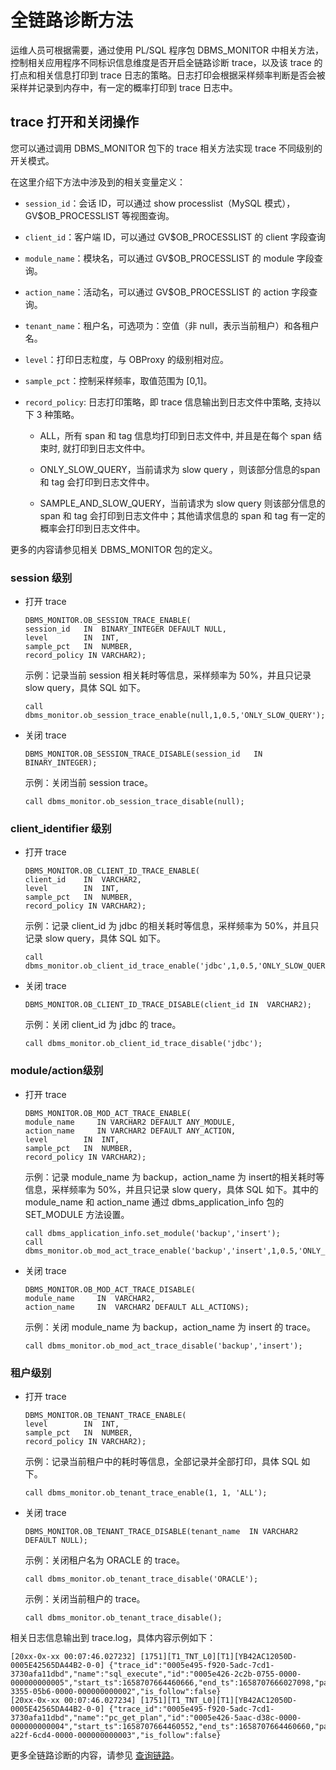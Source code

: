 全链路诊断方法
============================

运维人员可根据需要，通过使用 PL/SQL 程序包 DBMS_MONITOR 中相关方法，控制相关应用程序不同标识信息维度是否开启全链路诊断 trace，以及该 trace 的打点和相关信息打印到 trace 日志的策略。日志打印会根据采样频率判断是否会被采样并记录到内存中，有一定的概率打印到 trace 日志中。

trace 打开和关闭操作
----------------------------------

您可以通过调用 DBMS_MONITOR 包下的 trace 相关方法实现 trace 不同级别的开关模式。

在这里介绍下方法中涉及到的相关变量定义：

* `session_id`：会话 ID，可以通过 show processlist（MySQL 模式），GV$OB_PROCESSLIST 等视图查询。

* `client_id`：客户端 ID，可以通过 GV$OB_PROCESSLIST 的 client 字段查询

* `module_name`：模块名，可以通过 GV$OB_PROCESSLIST 的 module 字段查询。

* `action_name`：活动名，可以通过 GV$OB_PROCESSLIST 的 action 字段查询。

* `tenant_name`：租户名，可选项为：空值（非 null，表示当前租户）和各租户名。

* `level`：打印日志粒度，与 OBProxy 的级别相对应。

* `sample_pct`：控制采样频率，取值范围为 \[0,1\]。

* `record_policy`: 日志打印策略，即 trace 信息输出到日志文件中策略, 支持以下 3 种策略。
  * ALL，所有 span 和 tag 信息均打印到日志文件中, 并且是在每个 span 结束时, 就打印到日志文件中。

  * ONLY_SLOW_QUERY，当前请求为 slow query ，则该部分信息的span 和 tag 会打印到日志文件中。

  * SAMPLE_AND_SLOW_QUERY，当前请求为 slow query 则该部分信息的span 和 tag 会打印到日志文件中；其他请求信息的 span 和 tag 有一定的概率会打印到日志文件中。

更多的内容请参见相关 DBMS_MONITOR 包的定义。

### session 级别

* 打开 trace

  ```unknow
  DBMS_MONITOR.OB_SESSION_TRACE_ENABLE(
  session_id   IN  BINARY_INTEGER DEFAULT NULL,
  level        IN  INT,
  sample_pct   IN  NUMBER,
  record_policy IN VARCHAR2);
  ```

  示例：记录当前 session 相关耗时等信息，采样频率为 50%，并且只记录 slow query，具体 SQL 如下。

  ```unknow
  call dbms_monitor.ob_session_trace_enable(null,1,0.5,'ONLY_SLOW_QUERY');
  ```

* 关闭 trace

  ```unknow
  DBMS_MONITOR.OB_SESSION_TRACE_DISABLE(session_id   IN  BINARY_INTEGER);
  ```

  示例：关闭当前 session trace。

  ```unknow
  call dbms_monitor.ob_session_trace_disable(null);
  ```

### client_identifier 级别

* 打开 trace

  ```unknow
  DBMS_MONITOR.OB_CLIENT_ID_TRACE_ENABLE(
  client_id    IN  VARCHAR2,
  level        IN  INT,
  sample_pct   IN  NUMBER,
  record_policy IN VARCHAR2);
  ```

  示例：记录 client_id 为 jdbc 的相关耗时等信息，采样频率为 50%，并且只记录 slow query，具体 SQL 如下。

  ```unknow
  call dbms_monitor.ob_client_id_trace_enable('jdbc',1,0.5,'ONLY_SLOW_QUERY');
  ```

* 关闭 trace

  ```unknow
  DBMS_MONITOR.OB_CLIENT_ID_TRACE_DISABLE(client_id IN  VARCHAR2);
  ```

  示例：关闭 client_id 为 jdbc 的 trace。

  ```unknow
  call dbms_monitor.ob_client_id_trace_disable('jdbc');
  ```

### module/action级别

* 打开 trace

  ```unknow
  DBMS_MONITOR.OB_MOD_ACT_TRACE_ENABLE(
  module_name     IN VARCHAR2 DEFAULT ANY_MODULE,
  action_name     IN VARCHAR2 DEFAULT ANY_ACTION,
  level        IN  INT,
  sample_pct   IN  NUMBER,
  record_policy IN VARCHAR2);
  ```

  示例：记录 module_name 为 backup，action_name 为 insert的相关耗时等信息，采样频率为 50%，并且只记录 slow query，具体 SQL 如下。其中的 module_name 和 action_name 通过 dbms_application_info 包的SET_MODULE 方法设置。

  ```unknow
  call dbms_application_info.set_module('backup','insert');
  call dbms_monitor.ob_mod_act_trace_enable('backup','insert',1,0.5,'ONLY_SLOW_QUERY');
  ```

* 关闭 trace

  ```unknow
  DBMS_MONITOR.OB_MOD_ACT_TRACE_DISABLE(
  module_name     IN  VARCHAR2,
  action_name     IN  VARCHAR2 DEFAULT ALL_ACTIONS);
  ```

  示例：关闭 module_name 为 backup，action_name 为 insert 的 trace。

  ```unknow
  call dbms_monitor.ob_mod_act_trace_disable('backup','insert');
  ```

### 租户级别

* 打开 trace

  ```unknow
  DBMS_MONITOR.OB_TENANT_TRACE_ENABLE(
  level        IN  INT,
  sample_pct   IN  NUMBER,
  record_policy IN VARCHAR2);
  ```

  示例：记录当前租户中的耗时等信息，全部记录并全部打印，具体 SQL 如下。

  ```unknow
  call dbms_monitor.ob_tenant_trace_enable(1, 1, 'ALL'); 
  ```

* 关闭 trace

  ```unknow
  DBMS_MONITOR.OB_TENANT_TRACE_DISABLE(tenant_name  IN VARCHAR2 DEFAULT NULL);
  ```

  示例：关闭租户名为 ORACLE 的 trace。

  ```unknow
  call dbms_monitor.ob_tenant_trace_disable('ORACLE'); 
  ```

  示例：关闭当前租户的 trace。

  ```unknow
  call dbms_monitor.ob_tenant_trace_disable(); 
  ```

相关日志信息输出到 trace.log，具体内容示例如下：

```unknow
[20xx-0x-xx 00:07:46.027232] [1751][T1_TNT_L0][T1][YB42AC12050D-0005E42565DA44B2-0-0] {"trace_id":"0005e495-f920-5adc-7cd1-3730afa11dbd","name":"sql_execute","id":"0005e426-2c2b-0755-0000-000000000005","start_ts":1658707664460666,"end_ts":1658707666027098,"parent_id":"0005e426-3355-05b6-0000-000000000002","is_follow":false}
[20xx-0x-xx 00:07:46.027234] [1751][T1_TNT_L0][T1][YB42AC12050D-0005E42565DA44B2-0-0] {"trace_id":"0005e495-f920-5adc-7cd1-3730afa11dbd","name":"pc_get_plan","id":"0005e426-5aac-d38c-0000-000000000004","start_ts":1658707664460552,"end_ts":1658707664460660,"parent_id":"0005e426-a22f-6cd4-0000-000000000003","is_follow":false}
```
更多全链路诊断的内容，请参见 [查询链路](https://www.oceanbase.com/docs/enterprise-oceanbase-ocp-cn-10000000000775814)。
